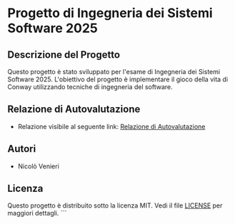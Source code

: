 # Progetto di Ingegneria dei Sistemi Software 2025

## Descrizione del Progetto
Questo progetto è stato sviluppato per l'esame di Ingegneria dei Sistemi Software 2025. L'obiettivo del progetto è implementare il gioco della vita di Conway utilizzando tecniche di ingegneria del software.

## Relazione di Autovalutazione
- Relazione visibile al seguente link: [Relazione di Autovalutazione](relazione_autovalutzione.pdf)

## Autori
- Nicolò Venieri

## Licenza
Questo progetto è distribuito sotto la licenza MIT. Vedi il file [LICENSE](LICENSE) per maggiori dettagli.
    ```
